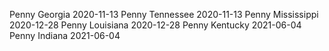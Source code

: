 Penny Georgia 2020-11-13
Penny Tennessee 2020-11-13
Penny Mississippi 2020-12-28
Penny Louisiana 2020-12-28
Penny Kentucky 2021-06-04
Penny Indiana 2021-06-04